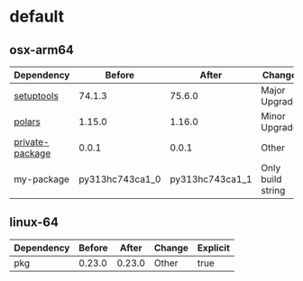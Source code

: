 # default

## osx-arm64

|Dependency|Before|After|Change|Explicit|
|-|-|-|-|-|
|[setuptools](https://pypi.org/project/setuptools)|74.1.3|75.6.0|Major Upgrade|true|
|[polars](https://prefix.dev/channels/conda-forge/packages/polars)|1.15.0|1.16.0|Minor Upgrade|true|
|[private-package](https://prefix.dev/channels/setup-pixi-test/packages/private-package)|0.0.1|0.0.1|Other|true|
|my-package|py313hc743ca1_0|py313hc743ca1_1|Only build string|true|

## linux-64

|Dependency|Before|After|Change|Explicit|
|-|-|-|-|-|
|pkg|0.23.0|0.23.0|Other|true|

[^1]: **Bold** means explicit dependency.
[^2]: Dependency got downgraded.
